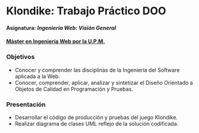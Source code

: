 # Klondike: Trabajo Práctico DOO
#### Asignatura: *Ingeniería Web: Visión General*
#### [Máster en Ingeniería Web por la U.P.M.](http://miw.etsisi.upm.es)

### Objetivos
* Conocer y comprender las disciplinas de la Ingeniería del Software aplicada a la Web.
* Conocer, comprender, aplicar, analizar y sintetizar el Diseño Orientado a Objetos de Calidad en Programación y Pruebas.

### Presentación
* Desarrollar el código de producción y pruebas del juego Klondike.
* Realizar diagrama de clases UML reflejo de la solución codificada.
